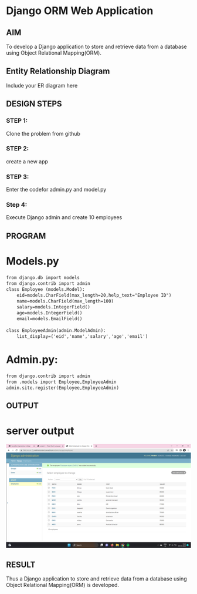 # Django ORM Web Application

## AIM
To develop a Django application to store and retrieve data from a database using Object Relational Mapping(ORM).

## Entity Relationship Diagram

Include your ER diagram here

## DESIGN STEPS

### STEP 1:
Clone the problem from github

### STEP 2:
create a new app

### STEP 3:
Enter the codefor admin.py and model.py

### Step 4:
Execute Django admin and create 10 employees

## PROGRAM

# Models.py
```
from django.db import models
from django.contrib import admin
class Employee (models.Model):
    eid=models.CharField(max_length=20,help_text="Employee ID")
    name=models.CharField(max_length=100)
    salary=models.IntegerField()
    age=models.IntegerField()
    email=models.EmailField()

class EmployeeAdmin(admin.ModelAdmin):
    list_display=('eid','name','salary','age','email')  
```

# Admin.py:
```
from django.contrib import admin
from .models import Employee,EmployeeAdmin
admin.site.register(Employee,EmployeeAdmin)
```

## OUTPUT

# server output
![django output](./out.png)

## RESULT

Thus a Django application to store and retrieve data from a database using Object Relational Mapping(ORM) is developed.
